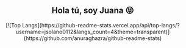 <h2 align="center">Hola tú, soy Juana 😝</h2>
<p align='center'>
[![Top Langs](https://github-readme-stats.vercel.app/api/top-langs/?username=jsolano0112&langs_count=4&theme=transparent)](https://github.com/anuraghazra/github-readme-stats)
</p>
